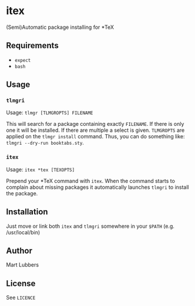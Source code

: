 # itex
(Semi)Automatic package installing for \*TeX

## Requirements
- `expect`
- `bash`

## Usage
### `tlmgri`
Usage: `tlmgr [TLMGROPTS] FILENAME`

This will search for a package containing exactly `FILENAME`. If there is only
one it will be installed. If there are multiple a select is given. `TLMGROPTS`
are applied on the `tlmgr install` command. Thus, you can do something like:
`tlmgri --dry-run booktabs.sty`.

### `itex`
Usage: `itex *tex [TEXOPTS]`

Prepend your \*TeX command with `itex`. When the command starts to complain
about missing packages it automatically launches `tlmgri` to install the
package.

## Installation
Just move or link both `itex` and `tlmgri` somewhere in your `$PATH` (e.g.
/usr/local/bin)

## Author
Mart Lubbers

## License
See `LICENCE`
